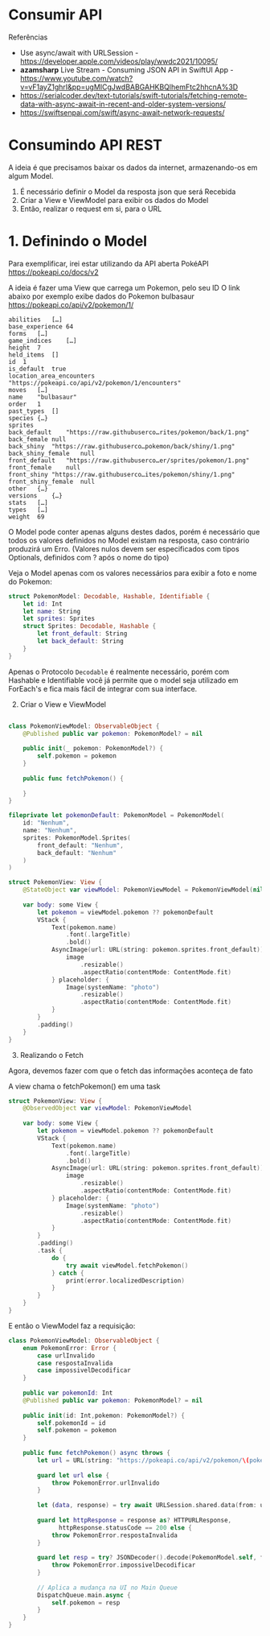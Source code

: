 # Consumir API

Referências
- Use async/await with URLSession - https://developer.apple.com/videos/play/wwdc2021/10095/
- **azamsharp** Live Stream - Consuming JSON API in SwiftUI App - https://www.youtube.com/watch?v=vF1ayZ1ghrI&pp=ugMICgJwdBABGAHKBQlhemFtc2hhcnA%3D
- https://serialcoder.dev/text-tutorials/swift-tutorials/fetching-remote-data-with-async-await-in-recent-and-older-system-versions/
- https://swiftsenpai.com/swift/async-await-network-requests/

# Consumindo API REST

A ideia é que precisamos baixar os dados da internet, armazenando-os em algum Model.

1. É necessário definir o Model da resposta json que será Recebida
2. Criar a View e ViewModel para exibir os dados do Model
3. Então, realizar o request em si, para o URL

# 1. Definindo o Model

Para exemplificar, irei estar utilizando da API aberta PokéAPI https://pokeapi.co/docs/v2

A ideia é fazer uma View que carrega um Pokemon, pelo seu ID
O link abaixo por exemplo exibe dados do Pokemon bulbasaur
https://pokeapi.co/api/v2/pokemon/1/
```
abilities	[…]
base_experience	64
forms	[…]
game_indices	[…]
height	7
held_items	[]
id	1
is_default	true
location_area_encounters	"https://pokeapi.co/api/v2/pokemon/1/encounters"
moves	[…]
name	"bulbasaur"
order	1
past_types	[]
species	{…}
sprites	
back_default	"https://raw.githubuserco…rites/pokemon/back/1.png"
back_female	null
back_shiny	"https://raw.githubuserco…pokemon/back/shiny/1.png"
back_shiny_female	null
front_default	"https://raw.githubuserco…er/sprites/pokemon/1.png"
front_female	null
front_shiny	"https://raw.githubuserco…ites/pokemon/shiny/1.png"
front_shiny_female	null
other	{…}
versions	{…}
stats	[…]
types	[…]
weight	69
```

O Model pode conter apenas alguns destes dados, porém é necessário que todos os valores definidos no Model existam na resposta, caso contrário produzirá um Erro. (Valores nulos devem ser especificados com tipos Optionals, definidos com ? após o nome do tipo)

Veja o Model apenas com os valores necessários para exibir a foto e nome do Pokemon:
```swift
struct PokemonModel: Decodable, Hashable, Identifiable {
    let id: Int
    let name: String
    let sprites: Sprites
    struct Sprites: Decodable, Hashable {
        let front_default: String
        let back_default: String
    }
}
```

Apenas o Protocolo `Decodable` é realmente necessário, porém com Hashable e Identifiable você já permite que o model seja utilizado em ForEach's e fica mais fácil de integrar com sua interface.

2. Criar o View e ViewModel

```swift

class PokemonViewModel: ObservableObject {
    @Published public var pokemon: PokemonModel? = nil
    
    public init(_ pokemon: PokemonModel?) {
        self.pokemon = pokemon
    }
    
    public func fetchPokemon() {
        
    }
}

fileprivate let pokemonDefault: PokemonModel = PokemonModel(
    id: "Nenhum",
    name: "Nenhum",
    sprites: PokemonModel.Sprites(
        front_default: "Nenhum",
        back_default: "Nenhum"
    )
)

struct PokemonView: View {
    @StateObject var viewModel: PokemonViewModel = PokemonViewModel(nil)
    
    var body: some View {
        let pokemon = viewModel.pokemon ?? pokemonDefault
        VStack {
            Text(pokemon.name)
                .font(.largeTitle)
                .bold()
            AsyncImage(url: URL(string: pokemon.sprites.front_default)) { image in
                image
                    .resizable()
                    .aspectRatio(contentMode: ContentMode.fit)
            } placeholder: {
                Image(systemName: "photo")
                    .resizable()
                    .aspectRatio(contentMode: ContentMode.fit)
            }
        }
        .padding()
    }
}
```

3. Realizando o Fetch

Agora, devemos fazer com que o fetch das informações aconteça de fato

A view chama o fetchPokemon() em uma task
```swift
struct PokemonView: View {
    @ObservedObject var viewModel: PokemonViewModel
    
    var body: some View {
        let pokemon = viewModel.pokemon ?? pokemonDefault
        VStack {
            Text(pokemon.name)
                .font(.largeTitle)
                .bold()
            AsyncImage(url: URL(string: pokemon.sprites.front_default)) { image in
                image
                    .resizable()
                    .aspectRatio(contentMode: ContentMode.fit)
            } placeholder: {
                Image(systemName: "photo")
                    .resizable()
                    .aspectRatio(contentMode: ContentMode.fit)
            }
        }
        .padding()
        .task {
            do {
                try await viewModel.fetchPokemon()
            } catch {
                print(error.localizedDescription)
            }
        }
    }
}
```

E então o ViewModel faz a requisição:

```swift
class PokemonViewModel: ObservableObject {
    enum PokemonError: Error {
        case urlInvalido
        case respostaInvalida
        case impossivelDecodificar
    }
    
    public var pokemonId: Int
    @Published public var pokemon: PokemonModel? = nil
    
    public init(id: Int,pokemon: PokemonModel?) {
        self.pokemonId = id
        self.pokemon = pokemon
    }
    
    public func fetchPokemon() async throws {
        let url = URL(string: "https://pokeapi.co/api/v2/pokemon/\(pokemonId)/")
        
        guard let url else {
            throw PokemonError.urlInvalido
        }
        
        let (data, response) = try await URLSession.shared.data(from: url)
        
        guard let httpResponse = response as? HTTPURLResponse,
              httpResponse.statusCode == 200 else {
            throw PokemonError.respostaInvalida
        }
        
        guard let resp = try? JSONDecoder().decode(PokemonModel.self, from: data) else {
            throw PokemonError.impossivelDecodificar
        }
        
        // Aplica a mudança na UI no Main Queue
        DispatchQueue.main.async {
            self.pokemon = resp
        }
    }
}
```